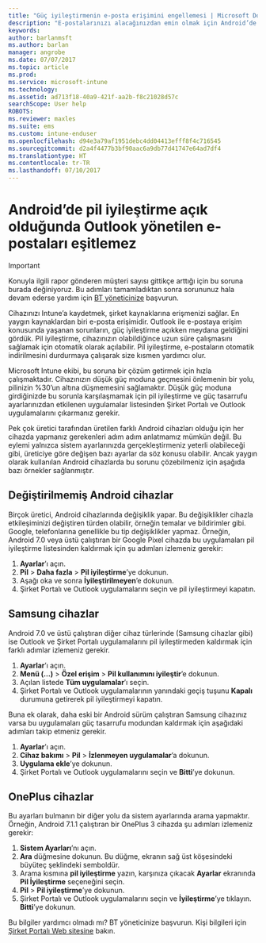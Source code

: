 ```yaml
---
title: "Güç iyileştirmenin e-posta erişimini engellemesi | Microsoft Docs"
description: "E-postalarınızı alacağınızdan emin olmak için Android’de güç iyileştirmeyi devre dışı bırakmayı öğrenin."
keywords: 
author: barlanmsft
ms.author: barlan
manager: angrobe
ms.date: 07/07/2017
ms.topic: article
ms.prod: 
ms.service: microsoft-intune
ms.technology: 
ms.assetid: ad713f18-40a9-421f-aa2b-f8c21028d57c
searchScope: User help
ROBOTS: 
ms.reviewer: maxles
ms.suite: ems
ms.custom: intune-enduser
ms.openlocfilehash: d94e3a79af1951debc4dd04413efff8f4c716545
ms.sourcegitcommit: d2a4f4477b3bf90aac6a9db77d41747e64ad7df4
ms.translationtype: HT
ms.contentlocale: tr-TR
ms.lasthandoff: 07/10/2017
---
```

# <a name="outlook-wont-sync-managed-email-when-battery-optimization-for-android-is-turned-on"></a>Android’de pil iyileştirme açık olduğunda Outlook yönetilen e-postaları eşitlemez

> [!IMPORTANT]
> Konuyla ilgili rapor gönderen müşteri sayısı gittikçe arttığı için bu soruna burada değiniyoruz. Bu adımları tamamladıktan sonra sorununuz hala devam ederse yardım için [BT yöneticinize](https://portal.manage.microsoft.com) başvurun.

Cihazınızı Intune’a kaydetmek, şirket kaynaklarına erişmenizi sağlar. En yaygın kaynaklardan biri e-posta erişimidir. Outlook ile e-postaya erişim konusunda yaşanan sorunların, güç iyileştirme açıkken meydana geldiğini gördük. Pil iyileştirme, cihazınızın olabildiğince uzun süre çalışmasını sağlamak için otomatik olarak açılabilir. Pil iyileştirme, e-postaların otomatik indirilmesini durdurmaya çalışarak size kısmen yardımcı olur.

Microsoft Intune ekibi, bu soruna bir çözüm getirmek için hızla çalışmaktadır. Cihazınızın düşük güç moduna geçmesini önlemenin bir yolu, pilinizin %30’un altına düşmemesini sağlamaktır. Düşük güç moduna girdiğinizde bu sorunla karşılaşmamak için pil iyileştirme ve güç tasarrufu ayarlarınızdan etkilenen uygulamalar listesinden Şirket Portalı ve Outlook uygulamalarını çıkarmanız gerekir.

Pek çok üretici tarafından üretilen farklı Android cihazları olduğu için her cihazda yapmanız gerekenleri adım adım anlatmamız mümkün değil. Bu eylemi yalnızca sistem ayarlarınızda gerçekleştirmeniz yeterli olabileceği gibi, üreticiye göre değişen bazı ayarlar da söz konusu olabilir. Ancak yaygın olarak kullanılan Android cihazlarda bu sorunu çözebilmeniz için aşağıda bazı örnekler sağlanmıştır.

## <a name="unmodified-android-devices"></a>Değiştirilmemiş Android cihazlar

Birçok üretici, Android cihazlarında değişiklik yapar. Bu değişiklikler cihazla etkileşiminizi değiştiren türden olabilir, örneğin temalar ve bildirimler gibi. Google, telefonlarına genellikle bu tip değişiklikler yapmaz. Örneğin, Android 7.0 veya üstü çalıştıran bir Google Pixel cihazda bu uygulamaları pil iyileştirme listesinden kaldırmak için şu adımları izlemeniz gerekir:

1. **Ayarlar**’ı açın.
2. **Pil** > **Daha fazla** > **Pil iyileştirme**’ye dokunun.
3. Aşağı oka ve sonra **İyileştirilmeyen**’e dokunun.
4. Şirket Portalı ve Outlook uygulamalarını seçin ve pil iyileştirmeyi kapatın.

## <a name="samsung-devices"></a>Samsung cihazlar

Android 7.0 ve üstü çalıştıran diğer cihaz türlerinde (Samsung cihazlar gibi) ise Outlook ve Şirket Portalı uygulamalarını pil iyileştirmeden kaldırmak için farklı adımlar izlemeniz gerekir.

1. **Ayarlar**’ı açın.
2. **Menü (…)** > **Özel erişim** > **Pil kullanımını iyileştir**’e dokunun.
3. Açılan listede **Tüm uygulamalar**’ı seçin.
4. Şirket Portalı ve Outlook uygulamalarının yanındaki geçiş tuşunu **Kapalı** durumuna getirerek pil iyileştirmeyi kapatın.

Buna ek olarak, daha eski bir Android sürüm çalıştıran Samsung cihazınız varsa bu uygulamaları güç tasarrufu modundan kaldırmak için aşağıdaki adımları takip etmeniz gerekir.

1. **Ayarlar**’ı açın.
2. **Cihaz bakımı** > **Pil** > **İzlenmeyen uygulamalar**’a dokunun.
3. **Uygulama ekle**’ye dokunun.
4. Şirket Portalı ve Outlook uygulamalarını seçin ve **Bitti**’ye dokunun.

## <a name="oneplus-devices"></a>OnePlus cihazlar

Bu ayarları bulmanın bir diğer yolu da sistem ayarlarında arama yapmaktır. Örneğin, Android 7.1.1 çalıştıran bir OnePlus 3 cihazda şu adımları izlemeniz gerekir: 

1. **Sistem Ayarları**’nı açın. 
2. **Ara** düğmesine dokunun. Bu düğme, ekranın sağ üst köşesindeki büyüteç şeklindeki semboldür. 
3. Arama kısmına **pil iyileştirme** yazın, karşınıza çıkacak **Ayarlar** ekranında **Pil İyileştirme** seçeneğini seçin. 
4. **Pil** > **Pil iyileştirme**’ye dokunun.
5. Şirket Portalı ve Outlook uygulamalarını seçin ve **İyileştirme**’ye tıklayın. **Bitti**’ye dokunun.

<!--On a OnePlus 5 device with Android 7.1.1, you would follow these steps to remove these apps from battery optimization:
1. Open **Settings**.
2. Tap **Battery** > **Battery optimization**.
3. Select the Company Portal and Outlook apps, then select **Don’t optimize**. Tap **Done**.-->

Bu bilgiler yardımcı olmadı mı? BT yöneticinize başvurun. Kişi bilgileri için [Şirket Portalı Web sitesine](http://portal.manage.microsoft.com) bakın.

